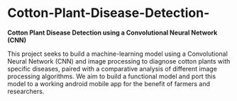 # Cotton-Plant-Disease-Detection-
**Cotton Plant Disease Detection using a Convolutional Neural Network (CNN)**

  This project seeks to build a machine-learning model using a Convolutional Neural Network (CNN) and image processing to diagnose cotton plants with specific diseases, paired with a comparative analysis of different image processing algorithms. We aim to build a functional model and port this model to a working android mobile app for the benefit of farmers and researchers.
